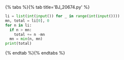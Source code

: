 {% tabs %}{% tab title='BJ_20674.py' %}

```py
li = list(int(input()) for _ in range(int(input())))
mn, total = li[0], 0
for n in li:
  if n > mn:
    total += n -mn
  mn = min(n, mn)
print(total)
```

{% endtab %}{% endtabs %}
